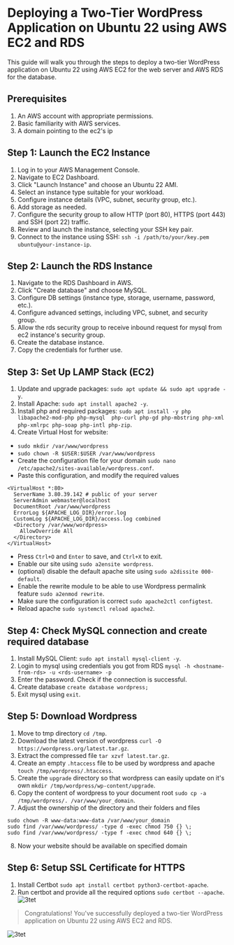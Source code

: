 # Deploying a Two-Tier WordPress Application on Ubuntu 22 using AWS EC2 and RDS

This guide will walk you through the steps to deploy a two-tier WordPress application on Ubuntu 22 using AWS EC2 for the web server and AWS RDS for the database.

## Prerequisites

1. An AWS account with appropriate permissions.
2. Basic familiarity with AWS services.
3. A domain pointing to the ec2's ip

## Step 1: Launch the EC2 Instance

1. Log in to your AWS Management Console.
2. Navigate to EC2 Dashboard.
3. Click "Launch Instance" and choose an Ubuntu 22 AMI.
4. Select an instance type suitable for your workload.
5. Configure instance details (VPC, subnet, security group, etc.).
6. Add storage as needed.
7. Configure the security group to allow HTTP (port 80), HTTPS (port 443) and SSH (port 22) traffic.
8. Review and launch the instance, selecting your SSH key pair.
9. Connect to the instance using SSH: `ssh -i /path/to/your/key.pem ubuntu@your-instance-ip`.

## Step 2: Launch the RDS Instance

1. Navigate to the RDS Dashboard in AWS.
2. Click "Create database" and choose MySQL.
3. Configure DB settings (instance type, storage, username, password, etc.).
4. Configure advanced settings, including VPC, subnet, and security group.
5. Allow the rds security group to receive inbound request for mysql from ec2 instance's security group.
6. Create the database instance.
7. Copy the credentials for further use.


## Step 3: Set Up LAMP Stack (EC2)

1. Update and upgrade packages: `sudo apt update && sudo apt upgrade -y`.
2. Install Apache: `sudo apt install apache2 -y`.
3. Install php and required packages: `sudo apt install -y php libapache2-mod-php php-mysql  php-curl php-gd php-mbstring php-xml php-xmlrpc php-soap php-intl php-zip`.
4. Create Virtual Host for website:
  - ```sudo mkdir /var/www/wordpress```
  - `sudo chown -R $USER:$USER /var/www/wordpress`
  - Create the configuration file for your domain `sudo nano /etc/apache2/sites-available/wordpress.conf`.
  - Paste this configuration, and modify the required values
  ```
  <VirtualHost *:80>
    ServerName 3.80.39.142 # public of your server
    ServerAdmin webmaster@localhost
    DocumentRoot /var/www/wordpress
    ErrorLog ${APACHE_LOG_DIR}/error.log
    CustomLog ${APACHE_LOG_DIR}/access.log combined
    <Directory /var/www/wordpress>
      AllowOverride All
    </Directory>
</VirtualHost>
```
  - Press `Ctrl+O` and `Enter` to save, and `Ctrl+X` to exit.
  - Enable our site using `sudo a2ensite wordpress`.
  - (optional) disable the default apache site using `sudo a2dissite 000-default`.
  - Enable the rewrite module to be able to use Wordpress permalink feature `sudo a2enmod rewrite`.
  - Make sure the configuration is correct `sudo apache2ctl configtest`.
  - Reload apache `sudo systemctl reload apache2`.

## Step 4: Check MySQL connection and create required database

1. Install MySQL Client: `sudo apt install mysql-client -y`.
2. Login to mysql using credentials you got from RDS `mysql -h <hostname-from-rds> -u <rds-username> -p`
3. Enter the password. Check if the connection is successful.
4. Create database `create database wordpress;`
5. Exit mysql using `exit`.

## Step 5: Download Wordpress

1. Move to tmp directory `cd /tmp`.
2. Download the latest version of wordpress `curl -O https://wordpress.org/latest.tar.gz`.
3. Extract the compressed file `tar xzvf latest.tar.gz`.
4. Create an empty `.htaccess` file to be used by wordpress and apache `touch /tmp/wordpress/.htaccess`.
5. Create the `upgrade` directory so that wordpress can easily update on it's own `mkdir /tmp/wordpress/wp-content/upgrade`.
6. Copy the content of wordpress to your document root `sudo cp -a /tmp/wordpress/. /var/www/your_domain`.
7. Adjust the ownership of the directory and their folders and files
```
sudo chown -R www-data:www-data /var/www/your_domain
sudo find /var/www/wordpress/ -type d -exec chmod 750 {} \;
sudo find /var/www/wordpress/ -type f -exec chmod 640 {} \;
```
8. Now your website should be available on specified domain

## Step 6: Setup SSL Certificate for HTTPS

1. Install Certbot `sudo apt install certbot python3-certbot-apache`.
2. Run certbot and provide all the required options `sudo certbot --apache`.
![3tet](https://github.com/santoshbd67/scripts/assets/150413783/820f39b9-0cb9-4846-afbd-9951d2f368fc)

> Congratulations! You've successfully deployed a two-tier WordPress application on Ubuntu 22 using AWS EC2 and RDS.


![3tet](https://github.com/santoshbd67/scripts/assets/150413783/9561ba02-ff1b-49c6-a6db-96c027872b15)

